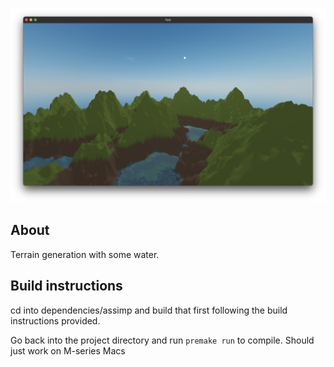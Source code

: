 ![alt text](https://github.com/Hassan-Ibrahim-1/terrain/blob/master/demo-image/demo.png)

## About
Terrain generation with some water.

## Build instructions
cd into dependencies/assimp and build that first following the build instructions provided.

Go back into the project directory and run `premake run` to compile. Should just work on M-series Macs
